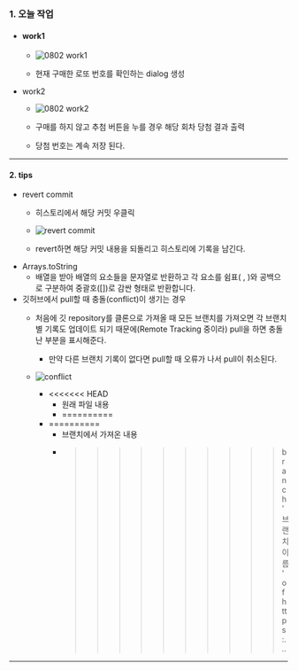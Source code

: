 ### 1. 오늘 작업
- #### work1
	 - ![0802 work1](https://github.com/user-attachments/assets/4c7cc36d-ff69-4dae-b025-db8e3a9823da)

	 - 현재 구매한 로또 번호를 확인하는 dialog 생성
- work2
	- ![0802 work2](https://github.com/user-attachments/assets/28bf9338-6252-47f3-a901-3ed5ab455130)

	- 구매를 하지 않고 추첨 버튼을 누를 경우 해당 회차 당첨 결과 출력
	- 당첨 번호는 계속 저장 된다.

---
#### 2. tips
- revert commit
	- 히스토리에서 해당 커밋 우클릭
	- ![revert commit](https://github.com/user-attachments/assets/2ff7bcb1-41b2-4a7f-8992-d3049b0741e1)

	- revert하면 해당 커밋 내용을 되돌리고 히스토리에 기록을 남긴다.
- Arrays.toString
	- 배열을 받아 배열의 요소들을 문자열로 반환하고 각 요소를 쉼표( , )와 공백으로 구분하여 중괄호(\[])로 감싼 형태로 반환합니다.
- 깃허브에서 pull할 때 충돌(conflict)이 생기는 경우
	- 처음에 깃 repository를 클론으로 가져올 때 모든 브랜치를 가져오면 각 브랜치별 기록도 업데이트 되기 때문에(Remote Tracking 중이라) pull을 하면 충돌난 부분을 표시해준다.
		- 만약 다른 브랜치 기록이 없다면 pull할 때 오류가 나서 pull이 취소된다.
	- ![conflict](https://github.com/user-attachments/assets/47cb57ac-eb7b-4f76-91b5-623e206b4bec)

		- <<<<<<< HEAD  
			- 원래 파일 내용
			- ========== 
		- ========== 
			- 브랜치에서 가져온 내용
			- >>>>>>>>>> branch '브랜치이름' of https:... 

---

